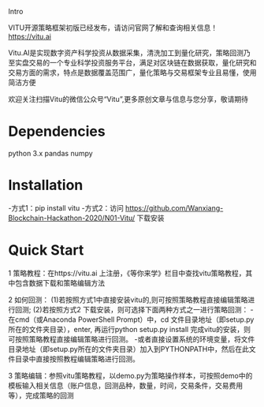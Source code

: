 Intro

VITU开源策略框架初版已经发布，请访问官网了解和查询相关信息！https://vitu.ai

Vitu.AI是实现数字资产科学投资从数据采集，清洗加工到量化研究，策略回测乃至实盘交易的一个专业科学投资服务平台，满足对区块链在数据获取，量化研究和交易方面的需求，特点是数据覆盖范围广，量化策略与交易框架专业且易懂，使用简洁方便

欢迎关注扫描Vitu的微信公众号“Vitu”,更多原创文章与信息与您分享，敬请期待

Dependencies
=========
python 3.x
pandas
numpy

Installation
====
-方式1：pip install vitu
-方式2：访问 https://github.com/Wanxiang-Blockchain-Hackathon-2020/N01-Vitu/ 下载安装

Quick Start
======
1 策略教程：在https://vitu.ai 上注册，《等你来学》栏目中查找vitu策略教程，其中包含数据下载和策略编辑方法

2 如何回测：
	(1)若按照方式1中直接安装vitu的,则可按照策略教程直接编辑策略进行回测;
	(2)若按照方式2 下载安装，则可选择下面两种方式之一进行策略回测：
		-在cmd（或Anaconda PowerShell Prompt）中，cd 文件目录地址（即setup.py所在的文件夹目录），enter, 再运行python setup.py install 完成vitu的安装，则可按照策略教程直接编辑策略进行回测。
		-或者直接设置系统的环境变量，将文件目录地址（即setup.py所在的文件夹目录）加入到PYTHONPATH中，然后在此文件目录中直接按照教程编辑策略进行回测。

3 策略编辑：参照vitu策略教程，以demo.py为策略操作样本，可按照demo中的模板输入相关信息（账户信息，回测品种，数量，时间，交易条件，交易费用等），完成策略的回测 